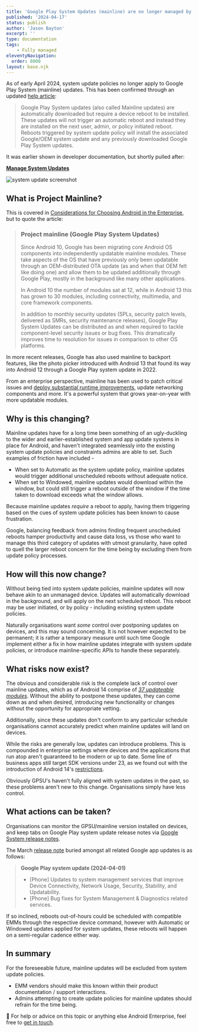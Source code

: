 ```yaml
---
title: 'Google Play System Updates (mainline) are no longer managed by Android Enterprise system update policies'
published: '2024-04-17'
status: publish
author: 'Jason Bayton'
excerpt: ''
type: documentation
tags:
    - Fully managed
eleventyNavigation:
  order: 8000
layout: base.njk
---
```

As of early April 2024, system update policies no longer apply to Google Play System (mainline) updates. This has been confirmed through an updated [help article](https://support.google.com/work/android/answer/13791272?hl=en#zippy=%2Cmanaging-system-updates-using-system-update-policies:~:text=Google%20Play%20System%20updates):

> Google Play System updates (also called Mainline updates) are automatically downloaded but require a device reboot to be installed. These updates will not trigger an automatic reboot and instead they are installed on the next user, admin, or policy initiated reboot. Reboots triggered by system update policy will install the associated Google/OEM system update and any previously downloaded Google Play System updates.

It was earlier shown in developer documentation, but shortly pulled after: 

**[Manage System Updates](https://developer.android.com/work/dpc/system-updates)**

![system update screenshot](https://cdn.bayton.org/uploads/2024/system-update-screen.png)

## What is Project Mainline?

This is covered in [Considerations for Choosing Android in the Enterprise](https://bayton.org/android/considerations-for-choosing-android-in-the-enterprise/), but to quote the article:

> ### Project mainline (Google Play System Updates)
>
> Since Android 10, Google has been migrating core Android OS components into independently updatable mainline modules. These take aspects of the OS that have previously only been updatable through an OEM-distributed OTA update (as and when that OEM felt like doing one) and allow them to be updated additionally through Google Play, mostly in the background like many other applications.
>
> In Android 10 the number of modules sat at 12, while in Android 13 this has grown to 30 modules, including connectivity, multimedia, and core framework components. 
>
> In addition to monthly security updates (SPLs, security patch levels, delivered as SMRs, security maintenance releases), Google Play System Updates can be distributed as and when required to tackle component-level security issues or bug fixes. This dramatically improves time to resolution for issues in comparison to other OS platforms.

In more recent releases, Google has also used mainline to backport features, like the photo picker introduced with Android 13 that found its way into Android 12 through a Google Play system update in 2022.

From an enterprise perspective, mainline has been used to patch critical issues and [deploy substantial runtime improvements](https://android-developers.googleblog.com/2023/08/latest-artwork-on-hundreds-of-millions-of-devices.html), update networking components and more. It's a powerful system that grows year-on-year with more updatable modules. 

## Why is this changing?

Mainline updates have for a long time been something of an ugly-duckling to the wider and earlier-established system and app update systems in place for Android, and haven't integrated seamlessly into the existing system update policies and constraints admins are able to set. Such examples of friction have included - 

- When set to Automatic as the system update policy, mainline updates would trigger additional unscheduled reboots without adequate notice.
- When set to Windowed, mainline updates would download within the window, but could still trigger a reboot outside of the window if the time taken to download exceeds what the window allows.

Because mainline updates _require_ a reboot to apply, having them triggering based on the cues of system update policies has been known to cause frustration.

Google, balancing feedback from admins finding frequent unscheduled reboots hamper productivity and cause data loss, vs those who want to manage this third category of updates with utmost granularity, have opted to quell the larger reboot concern for the time being by excluding them from update policy processes.

## How will this now change?

Without being tied into system update policies, mainline updates will now behave akin to an unmanaged device. Updates will automatically download in the background, and will apply on the next scheduled reboot. This reboot may be user initiated, or by policy - including existing system update policies.

Naturally organisations want _some_ control over postponing updates on devices, and this may sound concerning. It is not however expected to be permanent; it is rather a temporary measure until such time Google implement either a fix in how mainline updates integrate with system update policies, or introduce mainline-specific APIs to handle these separately. 

## What risks now exist?

The obvious and considerable risk is the complete lack of control over mainline updates, which as of Android 14 comprise of _[37 updateable modules](https://www.androidpolice.com/project-mainline-android-14/)_. Without the ability to postpone these updates, they can come down as and when desired, introducing new functionality or changes without the opportunity for appropriate vetting.

Additionally, since these updates don't conform to any particular schedule organisations cannot accurately predict when mainline updates will land on devices. 

While the risks are generally low, updates can introduce problems. This is compounded in enterprise settings where devices and the applications that run atop aren't guaranteed to be modern or up to date. Some line of business apps still target SDK versions under 23, as we found out with the introduction of Android 14's [restrictions](/android/android-14-minimum-sdk/).

Obviously GPSU's haven't fully aligned with system updates in the past, so these problems aren't new to this change. Organisations simply have less control.

## What actions can be taken?

Organisations can monitor the GPSU/mainline version installed on devices, and keep tabs on Google Play system update release notes via [Google System release notes](https://support.google.com/product-documentation/answer/14343500). 

The March [release note](https://support.google.com/product-documentation/answer/14343500#zippy=%2Cmarch) buried amongst all related Google app updates is as follows:

> **Google Play system update (2024-04-01)**
> - [Phone] Updates to system management services that improve Device Connectivity, Network Usage, Security, Stability, and Updatability.
> - [Phone] Bug fixes for System Management & Diagnostics related services.

If so inclined, reboots out-of-hours could be scheduled with compatible EMMs through the respective device command, however with Automatic or Windowed updates applied for system updates, these reboots will happen on a semi-regular cadence either way.

## In summary 

For the foreseeable future, mainline updates will be excluded from system update policies.

- EMM vendors should make this known within their product documentation / support interactions.
- Admins attempting to create update policies for mainline updates should refrain for the time being.

🛟 For help or advice on this topic or anything else Android Enterprise, feel free to [get in touch](/support/).